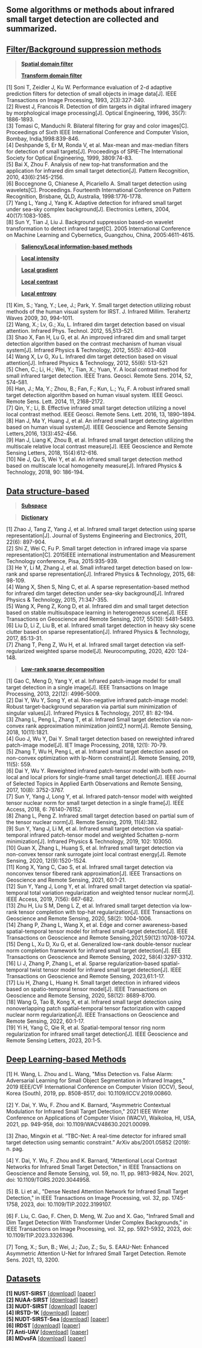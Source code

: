 ## **Some algorithms or methods about infrared small target detection are collected and summarized.**

  ## **[Filter/Background suppression methods]()**  

  >[**Spatial domain filter**]()
>
  >[**Transform domain filter**]()
 
[1]	Soni T, Zeidler J, Ku W. Performance evaluation of 2-d adaptive prediction filters for detection of small objects in image data[J]. IEEE Transactions on Image Processing, 1993, 2(3):327-340.    
[2]	Rivest J, Francois R. Detection of dim targets in digital infrared imagery by morphological image processing[J]. Optical Engineering, 1996, 35(7): 1886-1893.    
[3]	Tomasi C, Manduchi R. Bilateral filtering for gray and color images[C]. Proceedings of Sixth IEEE International Conference and Computer Vision, Bombay, India,1998:839-846.    
[4]	Deshpande S, Er M, Ronda V, et al. Max-mean and max-median filters for detection of small targets[J]. Proceedings of SPIE-The International Society for Optical Engineering, 1999, 3809:74-83.     
[5]	Bai X, Zhou F. Analysis of new top-hat transformation and the application for infrared dim small target detection[J]. Pattern Recognition, 2010, 43(6):2145-2156.     
[6]	Boccegnone G, Chianese A, Picariello A. Small target detection using wavelets[C]. Proceedings. Fourteenth International Conference on Pattern Recognition, Brisbane, QLD, Australia, 1998:1776-1778.     
[7]	Yang L, Yang J, Yang K. Adaptive detection for infrared small target under sea-sky complex background[J]. Electronics Letters, 2004, 40(17):1083-1085.     
[8]	Sun Y, Tian J, Liu J. Background suppression based-on wavelet transformation to detect infrared target[C]. 2005 International Conference on Machine Learning and Cybernetics, Guangzhou, China, 2005:4611-4615.     


 >**[Saliency/Local information-based methods]()**

>[**Local intensity**]()
>
>[**Local gradient**]()
>
>[**Local contrast**]()
>
>[**Local entropy**]()  


 [1]	Kim, S.; Yang, Y.; Lee, J.; Park, Y. Small target detection utilizing robust methods of the human visual system for IRST. J. Infrared Millim. Terahertz Waves 2009, 30, 994–1011.  
[2]	Wang, X.; Lv, G.; Xu, L. Infrared dim target detection based on visual attention. Infrared Phys. Technol. 2012, 55,513–521.  
[3]	Shao X, Fan H, Lu G, et al. An improved infrared dim and small target detection algorithm based on the contrast mechanism of human visual system[J]. Infrared Physics & Technology, 2012, 55(5): 403-408  
[4]	Wang X, Lv G, Xu L. Infrared dim target detection based on visual attention[J]. Infrared Physics & Technology, 2012, 55(6): 513-521  
[5]	Chen, C.; Li, H.; Wei, Y.; Tian, X.; Yuan, Y. A local contrast method for small infrared target detection. IEEE Trans. Geosci. Remote Sens. 2014, 52, 574–581.  
[6]	Han, J.; Ma, Y.; Zhou, B.; Fan, F.; Kun, L.; Yu, F. A robust infrared small target detection algorithm based on human visual system. IEEE Geosci. Remote Sens. Lett. 2014, 11, 2168–2172.  
[7]	Qin, Y.; Li, B. Effective infrared small target detection utilizing a novel local contrast method. IEEE Geosci. Remote Sens. Lett. 2016, 13, 1890–1894.   
[8]	Han J, Ma Y, Huang J, et al. An infrared small target detecting algorithm based on human visual system[J]. IEEE Geoscience and Remote Sensing Letters,2016, 13(3):452-456.   
[9]	Han J, Liang K, Zhou B, et al. Infrared small target detection utilizing the multiscale relative local contrast measure[J]. IEEE Geoscience and Remote Sensing Letters, 2018, 15(4):612-616.   
[10]	Nie J, Qu S, Wei Y, et al. An infrared small target detection method based on multiscale local homogeneity measure[J]. Infrared Physics & Technology, 2018, 90: 186-194.   

 ## **[Data structure-based]()**

 >**[Subspace]()**

 >**[Dictionary]()**

[1]	Zhao J, Tang Z, Yang J, et al. Infrared small target detection using sparse representation[J]. Journal of Systems Engineering and Electronics, 2011, 22(6): 897-904.    
[2]	Shi Z, Wei C, Fu P. Small target detection in infrared image via sparse representation[C]. 2015IEEE international instrumentation and Measurement Technology conference, Pisa, 2015:935-939.    
[3]	He Y, Li M, Zhang J, et al. Small infrared target detection based on low-rank and sparse representation[J]. Infrared Physics & Technology, 2015, 68: 98-109.    
[4]	Wang X, Shen S, Ning C, et al. A sparse representation-based method for infrared dim target detection under sea-sky background[J]. Infrared Physics & Technology, 2015, 71:347-355.    
[5]	Wang X, Peng Z, Kong D, et al. Infrared dim and small target detection based on stable multisubspace learning in heterogeneous scene[J]. IEEE Transactions on Geoscience and Remote Sensing, 2017, 55(10): 5481-5493.    
[6]	Liu D, Li Z, Liu B, et al. Infrared small target detection in heavy sky scene clutter based on sparse representation[J]. Infrared Physics & Technology, 2017, 85:13-31.    
[7]	Zhang T, Peng Z, Wu H, et al. Infrared small target detection via self-regularized weighted sparse model[J]. Neurocomputing, 2020, 420: 124-148.  

>**[Low-rank sparse decomposition]()**

[1]	Gao C, Meng D, Yang Y, et al. Infrared patch-image model for small target detection in a single image[J]. IEEE Transactions on Image Processing, 2013, 22(12): 4996-5009.  
[2]	Dai Y, Wu Y, Song Y, et al. Non-negative infrared patch-image model: Robust target-background separation via partial sum minimization of singular values[J]. Infrared Physics & Technology, 2017, 81: 82-194.  
[3]	Zhang L, Peng L, Zhang T, et al. Infrared Small target detection via non-convex rank approximation minimization jointl2,1 norm[J]. Remote Sensing, 2018, 10(11):1821.  
[4]	Guo J, Wu Y, Dai Y. Small target detection based on reweighted infrared patch-image model[J]. IET Image Processing, 2018, 12(1): 70-79.  
[5]	Zhang T, Wu H, Peng L, et al. Infrared small target detection aased on non-convex optimization with lp-Norm constraint[J]. Remote Sensing, 2019, 11(5): 559.  
[6]	Dai Y, Wu Y. Reweighted infrared patch-tensor model with both non-local and local priors for single-frame small target detection[J]. IEEE Journal of Selected Topics in Applied Earth Observations and Remote Sensing, 2017, 10(8): 3752-3767.  
[7]	Sun Y, Yang J, Long Y, et al. Infrared patch-tensor model with weighted tensor nuclear norm for small target detection in a single frame[J]. IEEE Access, 2018, 6: 76140-76152.  
[8]	Zhang L, Peng Z. Infrared small target detection based on partial sum of the tensor nuclear norm[J]. Remote Sensing, 2019, 11(4):382.  
[9]	Sun Y, Yang J, Li M, et al. Infrared small target detection via spatial-temporal infrared patch-tensor model and weighted Schatten p-norm minimization[J]. Infrared Physics & Technology, 2019, 102: 103050.  
[10]	Guan X, Zhang L, Huang S, et al. Infrared small target detection via non-convex tensor rank surrogate joint local contrast energy[J]. Remote Sensing, 2020, 12(9):1520-1524.  
[11]	Kong X, Yang C, Cao S, et al. Infrared small target detection via nonconvex tensor fibered rank approximation[J]. IEEE Transactions on Geoscience and Remote Sensing, 2021, 60:1-21.  
[12]	Sun Y, Yang J, Long Y, et al. Infrared small target detection via spatial-temporal total variation regularization and weighted tensor nuclear norm[J]. IEEE Access, 2019, 7(56): 667-682.  
[13]	Zhu H, Liu S M, Deng L Z, et al. Infrared small target detection via low-rank tensor completion with top-hat regularization[J]. EEE Transactions on Geoscience and Remote Sensing, 2020, 58(2): 1004-1006.   
[14]	Zhang P, Zhang L, Wang X, et al. Edge and corner awareness-based spatial-temporal tensor model for infrared small-target detection[J]. IEEE Transactions on Geoscience and Remote Sensing,2021,59(12):10708-10724.   
[15]	Deng L, Xu D, Xu G, et al. Generalized low-rank double-tensor nuclear norm completion framework for infrared small target detection[J]. EEE Transactions on Geoscience and Remote Sensing, 2022, 58(4):3297-3312.   
[16]	Li J, Zhang P, Zhang L, et al. Sparse regularization-based spatial-temporal twist tensor model for infrared small target detection[J]. IEEE Transactions on Geoscience and Remote Sensing, 2023,61:1-17.  
[17]	Liu H, Zhang L, Huang H. Small target detection in infrared videos based on spatio-temporal tensor model[J]. IEEE Transactions on Geoscience and Remote Sensing, 2020, 58(12): 8689-8700.  
[18]	Wang G, Tao B, Kong X, et al. Infrared small target detection using nonoverlapping patch spatial–temporal tensor factorization with capped nuclear norm regularization[J]. IEEE Transactions on Geoscience and Remote Sensing, 2022, 60:1-17.     
[19]	Yi H, Yang C, Qie R, et al. Spatial-temporal tensor ring norm regularization for infrared small target detection[J]. IEEE Geoscience and Remote Sensing Letters, 2023, 20:1-5.    

## **[Deep Learning-based Methods]()**  
[1] H. Wang, L. Zhou and L. Wang, "Miss Detection vs. False Alarm: Adversarial Learning for Small Object Segmentation in Infrared Images," 2019 IEEE/CVF International Conference on Computer Vision (ICCV), Seoul, Korea (South), 2019, pp. 8508-8517, doi: 10.1109/ICCV.2019.00860.  

[2] Y. Dai, Y. Wu, F. Zhou and K. Barnard, "Asymmetric Contextual Modulation for Infrared Small Target Detection," 2021 IEEE Winter Conference on Applications of Computer Vision (WACV), Waikoloa, HI, USA, 2021, pp. 949-958, doi: 10.1109/WACV48630.2021.00099.   

[3] Zhao, Mingxin et al. “TBC-Net: A real-time detector for infrared small target detection using semantic constraint.” ArXiv abs/2001.05852 (2019): n. pag.   

[4] Y. Dai, Y. Wu, F. Zhou and K. Barnard, "Attentional Local Contrast Networks for Infrared Small Target Detection," in IEEE Transactions on Geoscience and Remote Sensing, vol. 59, no. 11, pp. 9813-9824, Nov. 2021, doi: 10.1109/TGRS.2020.3044958.   

[5] B. Li et al., "Dense Nested Attention Network for Infrared Small Target Detection," in IEEE Transactions on Image Processing, vol. 32, pp. 1745-1758, 2023, doi: 10.1109/TIP.2022.3199107.  

[6] F. Liu, C. Gao, F. Chen, D. Meng, W. Zuo and X. Gao, "Infrared Small and Dim Target Detection With Transformer Under Complex Backgrounds," in IEEE Transactions on Image Processing, vol. 32, pp. 5921-5932, 2023, doi: 10.1109/TIP.2023.3326396.  

[7] Tong, X.; Sun, B.; Wei, J.; Zuo, Z.; Su, S. EAAU-Net: Enhanced Asymmetric Attention U-Net for Infrared Small Target Detection. Remote Sens. 2021, 13, 3200.      




## **[Datasets]()** 
**[1] NUST-SIRST** [[download]](https://github.com/wanghuanphd/MDvsFA_cGAN) [[paper]](https://openaccess.thecvf.com/content_ICCV_2019/papers/Wang_Miss_Detection_vs._False_Alarm_Adversarial_Learning_for_Small_Object_ICCV_2019_paper.pdf)  
**[2] NUAA-SIRST** [[download]](https://github.com/YimianDai/sirst) [[paper]](https://arxiv.org/pdf/2009.14530.pdf)  
**[3] NUDT-SIRST** [[download]](https://github.com/YeRen123455/Infrared-Small-Target-Detection) [[paper]](https://ieeexplore.ieee.org/abstract/document/9864119)  
**[4] IRSTD-1K** [[download]](https://github.com/RuiZhang97/ISNet) [[paper]](https://ieeexplore.ieee.org/document/9880295)  
**[5] NUDT-SIRST-Sea** [[download]](https://github.com/TianhaoWu16/Multi-level-TransUNet-for-Space-based-Infrared-Tiny-ship-Detection) [[paper]](https://ieeexplore.ieee.org/document/10011449)  
**[6] IRDST** [[download]](https://github.com/sun11999/RDIAN) [[paper]](https://ieeexplore.ieee.org/document/10011452)  
**[7] Anti-UAV** [[download]](https://modelscope.cn/models/iic/3rd_Anti-UAV_CVPR23/summary) [[paper]](https://arxiv.org/pdf/2101.08466.pdf)  
**[8] MDvsFA** [[download]](https://github.com/wanghuanphd/MDvsFA_cGAN) [[paper]](https://openaccess.thecvf.com/content_ICCV_2019/papers/Wang_Miss_Detection_vs._False_Alarm_Adversarial_Learning_for_Small_Object_ICCV_2019_paper.pdf)  








